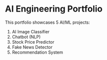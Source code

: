 # AI Engineering Portfolio
This portfolio showcases 5 AI/ML projects:
1. AI Image Classifier
2. Chatbot (NLP)
3. Stock Price Predictor
4. Fake News Detector
5. Recommendation System
